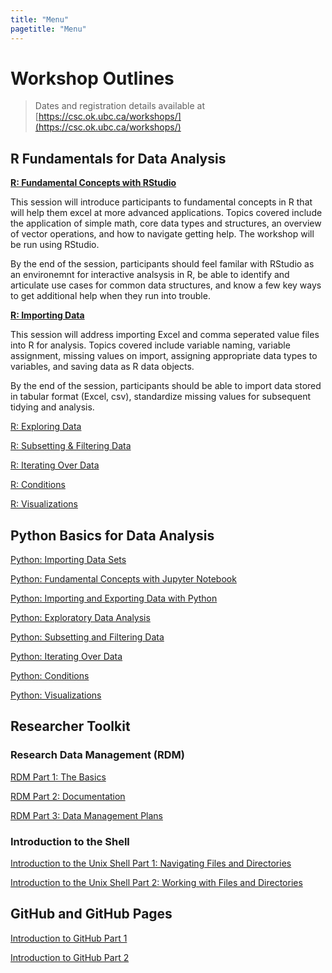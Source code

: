 ```yaml
---
title: "Menu"
pagetitle: "Menu"
---
```


# Workshop Outlines

> Dates and registration details available at [https://csc.ok.ubc.ca/workshops/](https://csc.ok.ubc.ca/workshops/)

## R Fundamentals for Data Analysis

[**R: Fundamental Concepts with RStudio**](R_fundamental-concepts-with-RStudio.html)

This session will introduce participants to fundamental concepts in R that will help them excel at more advanced applications. Topics covered include the application of simple math, core data types and structures, an overview of vector operations, and how to navigate getting help. The workshop will be run using RStudio.

By the end of the session, participants should feel familar with RStudio as an environemnt for interactive analsysis in R, be able to identify and articulate use cases for common data structures, and know a few key ways to get additional help when they run into trouble.

[**R: Importing Data**](R_importing-data.html)

This session will address importing Excel and comma seperated value files into R for analysis. Topics covered include variable naming, variable assignment, missing values on import, assigning appropriate data types to variables, and saving data as R data objects.

By the end of the session, participants should be able to import data stored in tabular format (Excel, csv), standardize missing values for subsequent tidying and analysis.

[R: Exploring Data](R_exploring-data.html)

[R: Subsetting & Filtering Data](R_subsetting-and-filtering-data.html)

[R: Iterating Over Data](R_iterating-over-data.html)

[R: Conditions](R_conditions.html)

[R: Visualizations](R_visualization.html)

## Python Basics for Data Analysis

[Python: Importing Data Sets](Importing_data_sets.html)

[Python: Fundamental Concepts with Jupyter Notebook](JupyterNotebook_workshop1.html)

[Python: Importing and Exporting Data with Python](Importing_Exporting_Data_Workshop2.html)

[Python: Exploratory Data Analysis](Exploratory_Data_Analysis_Workshop3.html)

[Python: Subsetting and Filtering Data](Subsetting_and_Filtering_Data_Workshop4.html)

[Python: Iterating Over Data](Iterating_Over_Data_Workshop5.html)

[Python: Conditions](Python_conditions.html)

[Python: Visualizations](Python_Visualization.html)

## Researcher Toolkit

### Research Data Management (RDM)

[RDM Part 1: The Basics](RDM_pt1-the-basics.html)

[RDM Part 2: Documentation](RDM_pt2-documentation.html)

[RDM Part 3: Data Management Plans](https://ubc-library-rc.github.io/rdm/content/06_Data_Management_Plan.html)


### Introduction to the Shell

[Introduction to the Unix Shell Part 1: Navigating Files and Directories](UNIX_pt1.html)

[Introduction to the Unix Shell Part 2: Working with Files and Directories](UNIX_pt2.html)

## GitHub and GitHub Pages

[Introduction to GitHub Part 1](Intro-GitHub-Part-1.html)

[Introduction to GitHub Part 2](Intro-GitHub-Part-2.html)





